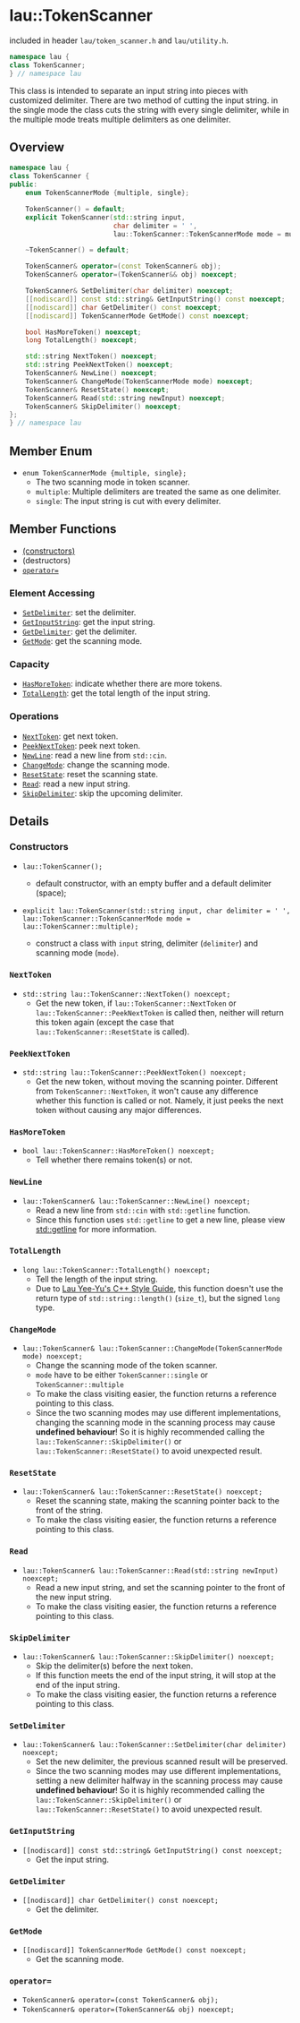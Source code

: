 # lau::TokenScanner
included in header `lau/token_scanner.h` and `lau/utility.h`.

```c++
namespace lau {
class TokenScanner;
} // namespace lau
```

This class is intended to separate an input string into pieces with customized
delimiter.  There are two method of cutting the input string. in the single
mode the class cuts the string with every single delimiter, while in the
multiple mode treats multiple delimiters as one delimiter.

## Overview
```c++
namespace lau {
class TokenScanner {
public:
    enum TokenScannerMode {multiple, single};

    TokenScanner() = default;
    explicit TokenScanner(std::string input,
                          char delimiter = ' ',
                          lau::TokenScanner::TokenScannerMode mode = multiple);

    ~TokenScanner() = default;

    TokenScanner& operator=(const TokenScanner& obj);
    TokenScanner& operator=(TokenScanner&& obj) noexcept;

    TokenScanner& SetDelimiter(char delimiter) noexcept;
    [[nodiscard]] const std::string& GetInputString() const noexcept;
    [[nodiscard]] char GetDelimiter() const noexcept;
    [[nodiscard]] TokenScannerMode GetMode() const noexcept;

    bool HasMoreToken() noexcept;
    long TotalLength() noexcept;

    std::string NextToken() noexcept;
    std::string PeekNextToken() noexcept;
    TokenScanner& NewLine() noexcept;
    TokenScanner& ChangeMode(TokenScannerMode mode) noexcept;
    TokenScanner& ResetState() noexcept;
    TokenScanner& Read(std::string newInput) noexcept;
    TokenScanner& SkipDelimiter() noexcept;
};
} // namespace lau
```

## Member Enum
- `enum TokenScannerMode {multiple, single};`
    - The two scanning mode in token scanner.
    - `multiple`: Multiple delimiters are treated the same as one delimiter.
    - `single`: The input string is cut with every delimiter.

## Member Functions
- [(constructors)](#Constructors)
- (destructors)
- [`operator=`](#operator=)

### Element Accessing
- [`SetDelimiter`](#SetDelimiter): set the delimiter.
- [`GetInputString`](#GetInputString): get the input string.
- [`GetDelimiter`](#GetDelimiter): get the delimiter.
- [`GetMode`](#GetMode): get the scanning mode.

### Capacity
- [`HasMoreToken`](#HasMoreToken): indicate whether there are more tokens.
- [`TotalLength`](#TotalLength): get the total length of the input string.

### Operations
- [`NextToken`](#NextToken): get next token.
- [`PeekNextToken`](#PeekNextToken): peek next token.
- [`NewLine`](#NewLine): read a new line from `std::cin`.
- [`ChangeMode`](#ChangeMode): change the scanning mode.
- [`ResetState`](#ResetState): reset the scanning state.
- [`Read`](#Read): read a new input string.
- [`SkipDelimiter`](#SkipDelimiter): skip the upcoming delimiter.

## Details
### <span id="Constructors">Constructors</span>
- `lau::TokenScanner();`
    - default constructor, with an empty buffer and a default delimiter (space);

- `explicit lau::TokenScanner(std::string input, char delimiter = ' ', lau::TokenScanner::TokenScannerMode mode = lau::TokenScanner::multiple);`
    - construct a class with `input` string, delimiter (`delimiter`) and scanning mode (`mode`).

### <span id="NextToken">`NextToken`</span>
- `std::string lau::TokenScanner::NextToken() noexcept;`
    - Get the new token, if `lau::TokenScanner::NextToken` or
      `lau::TokenScanner::PeekNextToken` is called then, neither will return
      this token again (except the case that `lau::TokenScanner::ResetState`
      is called).

### <span id="PeekNextToken">`PeekNextToken`</span>
- `std::string lau::TokenScanner::PeekNextToken() noexcept;`
    - Get the new token, without moving the scanning pointer. Different from
      `TokenScanner::NextToken`, it won't cause any difference whether this
      function is called or not. Namely, it just peeks the next token without
      causing any major differences.

### <span id="HasMoreToken">`HasMoreToken`</span>
- `bool lau::TokenScanner::HasMoreToken() noexcept;`
    - Tell whether there remains token(s) or not.

### <span id="NewLine">`NewLine`</span>
- `lau::TokenScanner& lau::TokenScanner::NewLine() noexcept;`
    - Read a new line from `std::cin` with `std::getline` function.
    - Since this function uses `std::getline` to get a new line, please view
      [std::getline](https://en.cppreference.com/w/cpp/string/basic_string/getline)
      for more information.

### <span id="TotalLength">`TotalLength`</span>
- `long lau::TokenScanner::TotalLength() noexcept;`
    - Tell the length of the input string.
    - Due to [Lau Yee-Yu's C++ Style Guide](https://github.com/LauYeeYu/Code-Style),
      this function doesn't use the return type of
      `std::string::length()` (`size_t`), but the signed `long` type.

### <span id="ChangeMode">`ChangeMode`</span>
- `lau::TokenScanner& lau::TokenScanner::ChangeMode(TokenScannerMode mode) noexcept;`
    - Change the scanning mode of the token scanner.
    - `mode` have to be either `TokenScanner::single` or `TokenScanner::multiple`
    - To make the class visiting easier, the function returns a reference
      pointing to this class.
    - Since the two scanning modes may use different implementations, changing
      the scanning mode in the scanning process may cause **undefined behaviour**!
      So it is highly recommended calling the `lau::TokenScanner::SkipDelimiter()`
      or `lau::TokenScanner::ResetState()` to avoid unexpected result.

### <span id="ResetState">`ResetState`</span>
- `lau::TokenScanner& lau::TokenScanner::ResetState() noexcept;`
    - Reset the scanning state, making the scanning pointer back
      to the front of the string.
    - To make the class visiting easier, the function returns a reference
      pointing to this class.

### <span id="Read">`Read`</span>
- `lau::TokenScanner& lau::TokenScanner::Read(std::string newInput) noexcept;`
    - Read a new input string, and set the scanning pointer to
      the front of the new input string.
    - To make the class visiting easier, the function returns a reference
      pointing to this class.

### <span id="SkipDelimiter">`SkipDelimiter`</span>
- `lau::TokenScanner& lau::TokenScanner::SkipDelimiter() noexcept;`
    - Skip the delimiter(s) before the next token.
    - If this function meets the end of the input string, it will stop at the
      end of the input string.
    - To make the class visiting easier, the function returns a reference
      pointing to this class.

### <span id="SetDelimiter">`SetDelimiter`</span>
- `lau::TokenScanner& lau::TokenScanner::SetDelimiter(char delimiter) noexcept;`
    - Set the new delimiter, the previous scanned result will be preserved.
    - Since the two scanning modes may use different implementations, setting a
      new delimiter halfway in the scanning process may cause **undefined behaviour**!
      So it is highly recommended calling the `lau::TokenScanner::SkipDelimiter()`
      or `lau::TokenScanner::ResetState()` to avoid unexpected result.

### <span id="GetInputString">`GetInputString`</span>
- `[[nodiscard]] const std::string& GetInputString() const noexcept;`
    - Get the input string.

### <span id="GetDelimiter">`GetDelimiter`</span>
- `[[nodiscard]] char GetDelimiter() const noexcept;`
    - Get the delimiter.

### <span id="GetMode">`GetMode`</span>
- `[[nodiscard]] TokenScannerMode GetMode() const noexcept;`
    - Get the scanning mode.

### <span id="operator=">`operator=`</span>
- `TokenScanner& operator=(const TokenScanner& obj);`
- `TokenScanner& operator=(TokenScanner&& obj) noexcept;`
